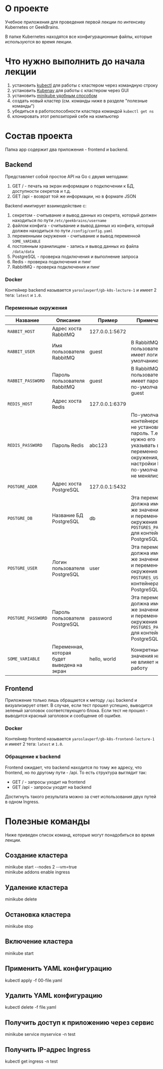 # О проекте
Учебное приложения для проведения первой лекции по интенсиву Kubernetes от GeekBrains.

В папке Kubernetes находятся все конфигурационные файлы, которые используются во время лекции.

# Что нужно выполнить до начала лекции
1. установить [kubectl](https://kubernetes.io/ru/docs/tasks/tools/install-kubectl/) для работы с кластером через командную строку
2. установить [Kubenav](https://github.com/kubenav/kubenav/releases) для работы с кластером через GUI
3. установить [minikube удобным способом](https://kubernetes.io/ru/docs/tasks/tools/install-minikube/)
4. создать новый кластер (см. команды ниже в разделе "полезные команды")
5. убедиться в работоспособности кластера командой `kubectl get ns`
6. клонировать этот репозиторий себе на компьютер

# Состав проекта
Папка app содержит два приложения - frontend и backend.

## Backend
Представляет собой простое API на Go с двумя методами:
1. GET / - печать на экран информации о подключении к БД, доступности секретов и т.д.
2. GET /api - возврат той же информации, но в формате JSON

Backend имитирует взаимодействие с:
1. секретом - считывание и вывод данных из секрета, который должен находиться по пути `/etc/geekbrains/username`
2. файлом конфига - считывание и вывод данных из конфига, который должен находиться по пути `/config/config.yaml`
3. переменными окружения - считывание и вывод переменной `SOME_VARIABLE`
4. постоянным хранилищем - запись и вывод данных из файла `/data/data`
5. PostgreSQL - проверка подключения и выполнение запроса
6. Redis - проверка подключения и пинг
7. RabbitMQ - проверка подключения и пинг

### Docker
Контейнер backend называется `yaroslavperf/gb-k8s-lecture-1` и имеет 2 тега: `latest` и `1.0`.

### Переменные окружения
|Название|Описание|Пример|Примечание|
|-|-|-|-|
|`RABBIT_HOST`|Адрес хоста RabbitMQ|127.0.0.1:5672||
|`RABBIT_USER`|Имя пользователя RabbitMQ|guest|В RabbitMQ пользователь имеет логин по-умолчанию guest|
|`RABBIT_PASSWORD`|Пароль пользователя RabbitMQ|guest|В RabbitMQ пользователь имеет пароль по-умолчанию guest|
|`REDIS_HOST`|Адрес хоста Redis|127.0.0.1:6379||
|`REDIS_PASSWORD`|Пароль Redis|abc123|По-умолчанию в контейнере Redis не установлен пароль. Т.е. не нужно его указывать в этой переменной окружения, если настройки Redis по-умолчанию не менялись|
|`POSTGRE_ADDR`|Адрес хоста PostgreSQL|127.0.0.1:5432||
|`POSTGRE_DB`|Название БД PostgreSQL|db|Эта переменная должна иметь то же значение, что и переменная окружения `POSTGRES_PASSWORD` для контейнера PostgreSQL|
|`POSTGRE_USER`|Логин пользователя PostgreSQL|user|Эта переменная должна иметь то же значение, что и переменная окружения `POSTGRES_USER` для контейнера PostgreSQL|
|`POSTGRE_PASSWORD`|Пароль пользователя PostgreSQL|password|Эта переменная должна иметь то же значение, что и переменная окружения `POSTGRES_PASSWORD` для контейнера PostgreSQL|
|`SOME_VARIABLE`|Переменная, которая будет выведена на экран|hello, world|Конкретные значения никак не влияет на работу|

## Frontend
Приложение только лишь обращается к методу `/api` backend и визуализирует ответ. В случае, если тест прошел успешно, выводится зеленый заголовок соответствующего блока. Если тест не прошел - выводится красный заголовок и сообщение об ошибке.

### Docker
Контейнер frontend называется `yaroslavperf/gb-k8s-frontend-lecture-1` и имеет 2 тега: `latest` и `1.0`.

### Обращение к backend
Frontend ожидает, что backend находится по тому же адресу, что frontend, но по другому пути - /api.
То есть структура выглядит так:
- GET / - запросы уходит на frontend
- GET /api - запросы уходят на backend

Достигнуть такого результата можно за счет использования двух путей в одном Ingress.

# Полезные команды
Ниже приведен список команд, которые могут понадобиться во время лекции.

## Создание кластера
minikube start --nodes 2 --vm=true  
minikube addons enable ingress

## Удаление кластера
minikube delete

## Остановка кластера
minikube stop

## Включение кластера
minikube start

## Применить YAML конфигурацию
kubectl apply -f 00-file.yaml

## Удалить YAML конфигурацию
kubectl delete -f file.yaml

## Получить доступ к приложению через сервис
minikube service myservice -n test

## Получить IP-адрес Ingress
kubectl get ingress -n test
